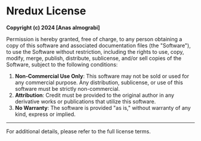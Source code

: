 # Nredux License

**Copyright (c) 2024 [Anas almograbi]**

Permission is hereby granted, free of charge, to any person obtaining a copy of this software and associated documentation files (the "Software"), to use the Software without restriction, including the rights to use, copy, modify, merge, publish, distribute, sublicense, and/or sell copies of the Software, subject to the following conditions:

1. **Non-Commercial Use Only**: This software may not be sold or used for any commercial purpose. Any distribution, sublicense, or use of this software must be strictly non-commercial.
2. **Attribution**: Credit must be provided to the original author in any derivative works or publications that utilize this software.
3. **No Warranty**: The software is provided "as is," without warranty of any kind, express or implied.

---

For additional details, please refer to the full license terms.
